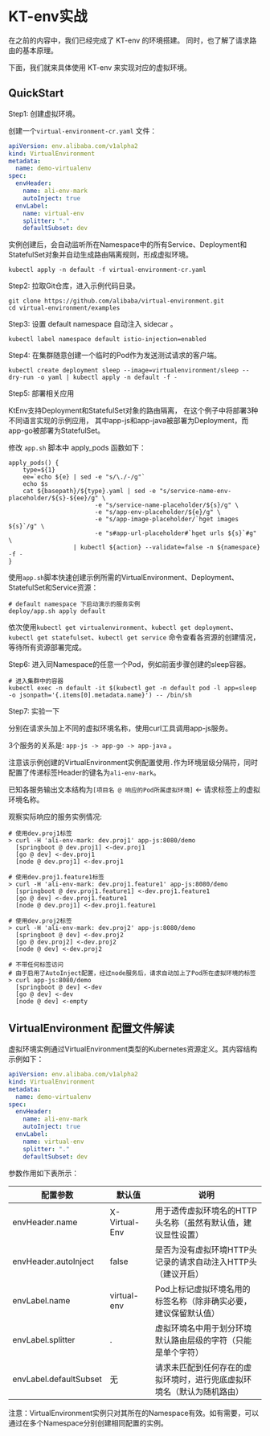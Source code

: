 # KT-env实战

在之前的内容中，我们已经完成了 KT-env 的环境搭建。
同时，也了解了请求路由的基本原理。

下面，我们就来具体使用 KT-env 来实现对应的虚拟环境。

## QuickStart

Step1: 创建虚拟环境。

创建一个`virtual-environment-cr.yaml` 文件：

```yaml
apiVersion: env.alibaba.com/v1alpha2
kind: VirtualEnvironment
metadata:
  name: demo-virtualenv
spec:
  envHeader:
    name: ali-env-mark
    autoInject: true
  envLabel:
    name: virtual-env
    splitter: "."
    defaultSubset: dev
```

实例创建后，会自动监听所在Namespace中的所有Service、Deployment和StatefulSet对象并自动生成路由隔离规则，形成虚拟环境。

```shell
kubectl apply -n default -f virtual-environment-cr.yaml
```

Step2: 拉取Git仓库，进入示例代码目录。

```shell
git clone https://github.com/alibaba/virtual-environment.git
cd virtual-environment/examples
```

Step3: 设置 default namespace 自动注入 sidecar 。

```shell
kubectl label namespace default istio-injection=enabled
```

Step4: 在集群随意创建一个临时的Pod作为发送测试请求的客户端。

```shell
kubectl create deployment sleep --image=virtualenvironment/sleep --dry-run -o yaml | kubectl apply -n default -f - 
```

Step5: 部署相关应用

KtEnv支持Deployment和StatefulSet对象的路由隔离，
在这个例子中将部署3种不同语言实现的示例应用，
其中app-js和app-java被部署为Deployment，而app-go被部署为StatefulSet。

修改 `app.sh` 脚本中 apply_pods 函数如下：

```shell
apply_pods() {
    type=${1}
    ee=`echo ${e} | sed -e "s/\./-/g"`
    echo $s
    cat ${basepath}/${type}.yaml | sed -e "s/service-name-env-placeholder/${s}-${ee}/g" \
                        -e "s/service-name-placeholder/${s}/g" \
                        -e "s/app-env-placeholder/${e}/g" \
                        -e "s/app-image-placeholder/`hget images ${s}`/g" \
                        -e "s#app-url-placeholder#`hget urls ${s}`#g" \
                  | kubectl ${action} --validate=false -n ${namespace} -f -
}
```

使用`app.sh`脚本快速创建示例所需的VirtualEnvironment、Deployment、StatefulSet和Service资源：

```shell
# default namespace 下启动演示的服务实例
deploy/app.sh apply default
```

依次使用`kubectl get virtualenvironment`、`kubectl get deployment`、`kubectl get statefulset`、`kubectl get service`
命令查看各资源的创建情况，等待所有资源部署完成。

Step6: 进入同Namespace的任意一个Pod，例如前面步骤创建的sleep容器。

```shell
# 进入集群中的容器
kubectl exec -n default -it $(kubectl get -n default pod -l app=sleep -o jsonpath='{.items[0].metadata.name}') -- /bin/sh
```

Step7: 实验一下

分别在请求头加上不同的虚拟环境名称，使用curl工具调用app-js服务。

3个服务的关系是: `app-js -> app-go -> app-java` 。 

注意该示例创建的VirtualEnvironment实例配置使用`.`作为环境层级分隔符，同时配置了传递标签Header的键名为`ali-env-mark`。

已知各服务输出文本结构为`[项目名 @ 响应的Pod所属虚拟环境]` <- 请求标签上的虚拟环境名称。

观察实际响应的服务实例情况:

```shell
# 使用dev.proj1标签
> curl -H 'ali-env-mark: dev.proj1' app-js:8080/demo
  [springboot @ dev.proj1] <-dev.proj1
  [go @ dev] <-dev.proj1
  [node @ dev.proj1] <-dev.proj1

# 使用dev.proj1.feature1标签
> curl -H 'ali-env-mark: dev.proj1.feature1' app-js:8080/demo
  [springboot @ dev.proj1.feature1] <-dev.proj1.feature1
  [go @ dev] <-dev.proj1.feature1
  [node @ dev.proj1] <-dev.proj1.feature1

# 使用dev.proj2标签
> curl -H 'ali-env-mark: dev.proj2' app-js:8080/demo
  [springboot @ dev] <-dev.proj2
  [go @ dev.proj2] <-dev.proj2
  [node @ dev] <-dev.proj2

# 不带任何标签访问
# 由于启用了AutoInject配置，经过node服务后，请求自动加上了Pod所在虚拟环境的标签
> curl app-js:8080/demo
  [springboot @ dev] <-dev
  [go @ dev] <-dev
  [node @ dev] <-empty
```


## VirtualEnvironment 配置文件解读

虚拟环境实例通过VirtualEnvironment类型的Kubernetes资源定义。其内容结构示例如下：

```yaml
apiVersion: env.alibaba.com/v1alpha2
kind: VirtualEnvironment
metadata:
  name: demo-virtualenv
spec:
  envHeader:
    name: ali-env-mark
    autoInject: true
  envLabel:
    name: virtual-env
    splitter: "."
    defaultSubset: dev
```

参数作用如下表所示：

|配置参数|	默认值|	说明|
|------|---------|-----|
|envHeader.name|	X-Virtual-Env|	用于透传虚拟环境名的HTTP头名称（虽然有默认值，建议显性设置）|
|envHeader.autoInject|	false	|是否为没有虚拟环境HTTP头记录的请求自动注入HTTP头（建议开启）|
|envLabel.name	|virtual-env	|Pod上标记虚拟环境名用的标签名称（除非确实必要，建议保留默认值）|
|envLabel.splitter|	.|	虚拟环境名中用于划分环境默认路由层级的字符（只能是单个字符）|
|envLabel.defaultSubset	|无	|请求未匹配到任何存在的虚拟环境时，进行兜底虚拟环境名（默认为随机路由）|


注意：VirtualEnvironment实例只对其所在的Namespace有效。如有需要，可以通过在多个Namespace分别创建相同配置的实例。
